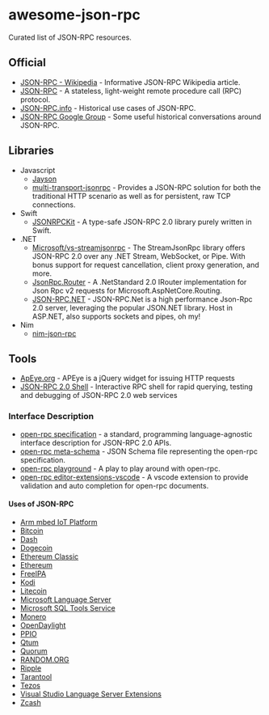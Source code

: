 # awesome-json-rpc
Curated list of JSON-RPC resources.

## Official

- [JSON-RPC - Wikipedia](https://en.wikipedia.org/wiki/JSON-RPC) - Informative JSON-RPC Wikipedia article.
- [JSON-RPC](https://www.jsonrpc.org/) - A stateless, light-weight remote procedure call (RPC) protocol.
- [JSON-RPC.info](https://json-rpc.info/) - Historical use cases of JSON-RPC.
- [JSON-RPC Google Group](https://groups.google.com/forum/#!forum/json-rpc) - Some useful historical conversations around JSON-RPC.

## Libraries

- Javascript
  - [Jayson](https://github.com/tedeh/jayson)
  - [multi-transport-jsonrpc](https://www.npmjs.com/package/multitransport-jsonrpc) - Provides a JSON-RPC solution for both the traditional HTTP scenario as well as for persistent, raw TCP connections. 
- Swift
  - [JSONRPCKit](https://github.com/bricklife/JSONRPCKit) - A type-safe JSON-RPC 2.0 library purely written in Swift.
- .NET
  - [Microsoft/vs-streamjsonrpc](https://github.com/Microsoft/vs-streamjsonrpc) - The StreamJsonRpc library offers JSON-RPC 2.0 over any .NET Stream, WebSocket, or Pipe. With bonus support for request cancellation, client proxy generation, and more.
  - [JsonRpc.Router](https://github.com/edjCase/JsonRpc) - A .NetStandard 2.0 IRouter implementation for Json Rpc v2 requests for Microsoft.AspNetCore.Routing.
  - [JSON-RPC.NET](https://github.com/Astn/JSON-RPC.NET) - JSON-RPC.Net is a high performance Json-Rpc 2.0 server, leveraging the popular JSON.NET library. Host in ASP.NET, also supports sockets and pipes, oh my!
- Nim
  - [nim-json-rpc](https://github.com/status-im/nim-json-rpc)

## Tools

- [ApEye.org](https://apeye.org) - APEye is a jQuery widget for issuing HTTP requests
- [JSON-RPC 2.0 Shell](http://software.dzhuvinov.com/json-rpc-2.0-shell.html) - Interactive RPC shell for rapid querying, testing and
debugging of JSON-RPC 2.0 web services

### Interface Description

- [open-rpc specification](https://github.com/open-rpc/spec) - a standard, programming language-agnostic interface description for JSON-RPC 2.0 APIs. 
- [open-rpc meta-schema](https://github.com/open-rpc/meta-schema) - JSON Schema file representing the open-rpc specification.
- [open-rpc playground](https://github.com/open-rpc/playground) - A play to play around with open-rpc.
- [open-rpc editor-extensions-vscode](https://github.com/open-rpc/editor-extensions-vscode) - A vscode extension to provide validation and auto completion for open-rpc documents.

#### Uses of JSON-RPC

- [Arm mbed IoT Platform](https://cloud.mbed.com/docs/current/connecting/json-rpc.html#protocol-translator-register)
- [Bitcoin](https://en.bitcoinwiki.org/wiki/JSON-RPC)
- [Dash](https://github.com/dashpay/dash)
- [Dogecoin](https://github.com/dogecoin/dogecoin)
- [Ethereum Classic](https://github.com/ethereumproject/wiki/wiki/JSON-RPC)
- [Ethereum](https://github.com/ethereum/wiki/wiki/JSON-RPC)
- [FreeIPA](https://www.freeipa.org)
- [Kodi](https://kodi.wiki/view/JSON-RPC_API)
- [Litecoin](https://github.com/litecoin-project/litecoin)
- [Microsoft Language Server](https://docs.microsoft.com/en-us/visualstudio/extensibility/language-server-protocol?view=vs-2017)
- [Microsoft SQL Tools Service](https://github.com/Microsoft/sqltoolsservice/)
- [Monero](https://github.com/monero-project/monero)
- [OpenDaylight](https://www.opendaylight.org/)
- [PPIO](https://www.pp.io)
- [Qtum](https://qtumproject.github.io/qtumjs-doc/)
- [Quorum](https://github.com/jpmorganchase/quorum)
- [RANDOM.ORG](https://api.random.org/json-rpc/1/)
- [Ripple](https://developers.ripple.com/get-started-with-the-rippled-api.html)
- [Tarantool](https://github.com/tarantool/nginx_upstream_module)
- [Tezos](https://tezos.gitlab.io/alphanet/tutorials/rpc.html)
- [Visual Studio Language Server Extensions](https://code.visualstudio.com/api/language-extensions/language-server-extension-guide)
- [Zcash](https://github.com/zcash/zcash)
